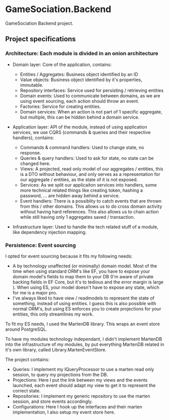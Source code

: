 # GameSociation.Backend
GameSociation Backend project.

## Project specifications

### Architecture: Each module is divided in an onion architecture

- Domain layer: Core of the application, contains:
  - Entities / Aggregates: Business object identified by an ID
  - Value objects: Business object identified by it's properties, immutable.
  - Repository interfaces: Service used for persisting / retrieving entities
  - Domain events: Used to communicate between domains, as we are using event sourcing, each action should throw an event.
  - Factories: Service for creating entities.
  - Domain services: When an action is not part of 1 specific aggregate, but multiple, this can be hidden behind a domain service.
  
- Application layer: API of the module, instead of using application services, we use CQRS (commands & queries and their respective handlers), contains:
  - Commands & command handlers: Used to change state, no response.
  - Queries & query handlers: Used to ask for state, no state can be changed here.
  - Views: A projected, read only model of our aggregates / entities, this is a DTO without behaviour, and only serves as a representation for our aggregate / entities, as the state of it is not exposed.
  - Services: As we split our applicaiton services into handlers, some more technical related things like creating token, hashing a password, ... are hidden away behind a service.
  - Event handlers: There is a possiblity to catch events that are thrown from this / other domains. This allows us to do cross domain activity without having hard references. This also allows us to chain action while still having only 1 aggregates saved / transaction.

- Infrastructure layer: Used to handle the tech related stuff of a module, like dependency injection mapping.

### Persistence: Event sourcing

I opted for event sourcing because it fits my following needs:
  - A by technology unaffected (or minimally) domain model. Most of the time when using standard ORM's like EF, you have to expose your domain model's fields to map them to your DB (I'm aware of private backing fields in EF Core, but it's to tedious and the error margin is large ). When using ES, your model doesn't have to expose any state, which for me is a major pro.
  - I've always liked to have view / readmodels to represent the state of something, instead of using entities. I guess this is also possible with normal ORM's, but using ES enforces you to create projections for your entities, this only streamlines my work.

To fit my ES needs, I used the MartenDB library. This wraps an event store around PostgreSQL.

To have my modules technology independant, I didn't implement MartenDB into the infrastructure of my modules, by put everything MartenDB related in it's own library, called Library.MartenEventStore.

The project contains:
- Queries: I implement my IQueryProcessor to use a marten read only session, to query my projections from the DB.
- Projections: Here I put the link between my views and the events launched, each event should adapt my view to get it to represent the correct state.
- Repositories: I implement my generic repository to use the marten session, and store events accordingly.
- Configurations: Here I hook up the interfaces and their marten implementation, I also setup my event store here.
